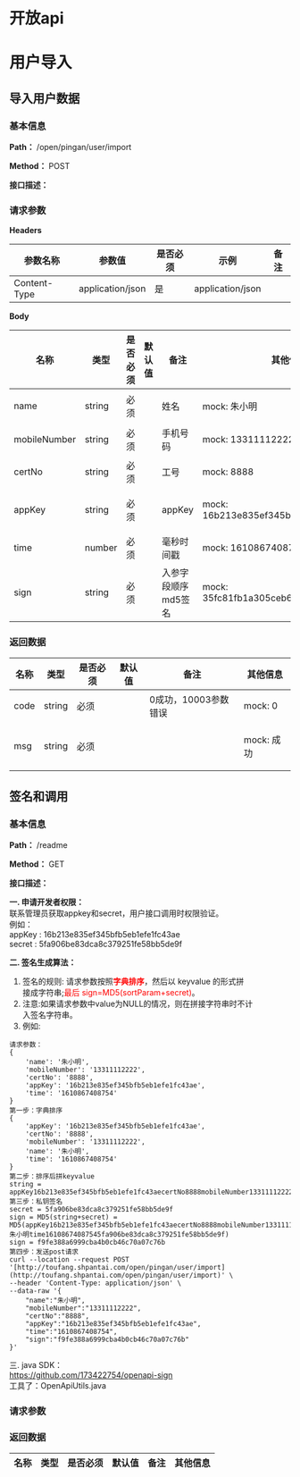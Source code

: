 
 <h1 class="curproject-name"> 开放api </h1> 
 


# 用户导入

## 导入用户数据
<a id=导入用户数据> </a>
### 基本信息

**Path：** /open/pingan/user/import

**Method：** POST

**接口描述：**


### 请求参数
**Headers**

| 参数名称  | 参数值  |  是否必须 | 示例  | 备注  |
| ------------ | ------------ | ------------ | ------------ | ------------ |
| Content-Type  |  application/json | 是  |  application/json |   |
**Body**

<table>
  <thead class="ant-table-thead">
    <tr>
      <th key=name>名称</th><th key=type>类型</th><th key=required>是否必须</th><th key=default>默认值</th><th key=desc>备注</th><th key=sub>其他信息</th>
    </tr>
  </thead><tbody className="ant-table-tbody"><tr key=0-0><td key=0><span style="padding-left: 0px"><span style="color: #8c8a8a"></span> name</span></td><td key=1><span>string</span></td><td key=2>必须</td><td key=3></td><td key=4><span style="white-space: pre-wrap">姓名</span></td><td key=5><p key=5><span style="font-weight: '700'">mock: </span><span>朱小明</span></p></td></tr><tr key=0-1><td key=0><span style="padding-left: 0px"><span style="color: #8c8a8a"></span> mobileNumber</span></td><td key=1><span>string</span></td><td key=2>必须</td><td key=3></td><td key=4><span style="white-space: pre-wrap">手机号码</span></td><td key=5><p key=5><span style="font-weight: '700'">mock: </span><span>13311112222</span></p></td></tr><tr key=0-2><td key=0><span style="padding-left: 0px"><span style="color: #8c8a8a"></span> certNo</span></td><td key=1><span>string</span></td><td key=2>必须</td><td key=3></td><td key=4><span style="white-space: pre-wrap">工号</span></td><td key=5><p key=5><span style="font-weight: '700'">mock: </span><span>8888</span></p></td></tr><tr key=0-3><td key=0><span style="padding-left: 0px"><span style="color: #8c8a8a"></span> appKey</span></td><td key=1><span>string</span></td><td key=2>必须</td><td key=3></td><td key=4><span style="white-space: pre-wrap">appKey</span></td><td key=5><p key=5><span style="font-weight: '700'">mock: </span><span>16b213e835ef345bfb5eb1efe1fc43ae</span></p></td></tr><tr key=0-4><td key=0><span style="padding-left: 0px"><span style="color: #8c8a8a"></span> time</span></td><td key=1><span>number</span></td><td key=2>必须</td><td key=3></td><td key=4><span style="white-space: pre-wrap">毫秒时间戳</span></td><td key=5><p key=5><span style="font-weight: '700'">mock: </span><span>1610867408754</span></p></td></tr><tr key=0-5><td key=0><span style="padding-left: 0px"><span style="color: #8c8a8a"></span> sign</span></td><td key=1><span>string</span></td><td key=2>必须</td><td key=3></td><td key=4><span style="white-space: pre-wrap">入参字段顺序md5签名</span></td><td key=5><p key=5><span style="font-weight: '700'">mock: </span><span>35fc81fb1a305ceb6a7a79857e5b9a25</span></p></td></tr>
               </tbody>
              </table>
            
### 返回数据

<table>
  <thead class="ant-table-thead">
    <tr>
      <th key=name>名称</th><th key=type>类型</th><th key=required>是否必须</th><th key=default>默认值</th><th key=desc>备注</th><th key=sub>其他信息</th>
    </tr>
  </thead><tbody className="ant-table-tbody"><tr key=0-0><td key=0><span style="padding-left: 0px"><span style="color: #8c8a8a"></span> code</span></td><td key=1><span>string</span></td><td key=2>必须</td><td key=3></td><td key=4><span style="white-space: pre-wrap">0成功，10003参数错误</span></td><td key=5><p key=5><span style="font-weight: '700'">mock: </span><span>0</span></p></td></tr><tr key=0-1><td key=0><span style="padding-left: 0px"><span style="color: #8c8a8a"></span> msg</span></td><td key=1><span>string</span></td><td key=2>必须</td><td key=3></td><td key=4><span style="white-space: pre-wrap"></span></td><td key=5><p key=5><span style="font-weight: '700'">mock: </span><span>成功</span></p></td></tr>
               </tbody>
              </table>
            
## 签名和调用
<a id=签名和调用> </a>
### 基本信息

**Path：** /readme

**Method：** GET

**接口描述：**
<p><strong>一. 申请开发者权限：</strong><br>
联系管理员获取appkey和secret，用户接口调用时权限验证。<br>
例如：<br>
appKey : 16b213e835ef345bfb5eb1efe1fc43ae<br>
secret : 5fa906be83dca8c379251fe58bb5de9f</p>
<p><strong>二. 签名生成算法：</strong></p>
<ol>
<li>签名的规则: 请求参数按照<span class="colour" style="color:rgb(255, 0, 0)"><strong>字典排序</strong></span>，然后以 keyvalue 的形式拼<br>
接成字符串;<span class="colour" style="color:rgb(255, 0, 0)">最后 sign=MD5(sortParam+secret)</span>。</li>
<li>注意:如果请求参数中value为NULL的情况，则在拼接字符串时不计<br>
入签名字符串。</li>
<li>例如:</li>
</ol>
<pre><code>请求参数：
{
&nbsp; &nbsp; 'name': '朱小明',
&nbsp; &nbsp; 'mobileNumber': '13311112222',
&nbsp; &nbsp; 'certNo': '8888',
&nbsp; &nbsp; 'appKey': '16b213e835ef345bfb5eb1efe1fc43ae',
&nbsp; &nbsp; 'time': '1610867408754'
}
第一步：字典排序
{
&nbsp; &nbsp; 'appKey': '16b213e835ef345bfb5eb1efe1fc43ae',
&nbsp; &nbsp; 'certNo': '8888',
&nbsp; &nbsp; 'mobileNumber': '13311112222',
&nbsp; &nbsp; 'name': '朱小明',
&nbsp; &nbsp; 'time': '1610867408754'
}
第二步：排序后拼keyvalue
string = appKey16b213e835ef345bfb5eb1efe1fc43aecertNo8888mobileNumber13311112222name
第三步：私钥签名
secret = 5fa906be83dca8c379251fe58bb5de9f
sign = MD5(string+secret) = MD5(appKey16b213e835ef345bfb5eb1efe1fc43aecertNo8888mobileNumber13311112222name朱小明time16108674087545fa906be83dca8c379251fe58bb5de9f)
sign = f9fe388a6999cba4b0cb46c70a07c76b
第四步：发送post请求
curl --location --request POST '[http://toufang.shpantai.com/open/pingan/user/import](http://toufang.shpantai.com/open/pingan/user/import)' \
--header 'Content-Type: application/json' \
--data-raw '{
&nbsp;&nbsp;&nbsp; "name":"朱小明",
&nbsp;&nbsp;&nbsp; "mobileNumber":"13311112222",
&nbsp;&nbsp;&nbsp; "certNo":"8888",
&nbsp;&nbsp;&nbsp; "appKey":"16b213e835ef345bfb5eb1efe1fc43ae",
&nbsp;&nbsp;&nbsp; "time":"1610867408754",
&nbsp;&nbsp;&nbsp; "sign":"f9fe388a6999cba4b0cb46c70a07c76b"
}'
</code></pre>
<p>三. java SDK：<br>
<a href="https://github.com/173422754/openapi-sign">https://github.com/173422754/openapi-sign</a><br>
工具了：OpenApiUtils.java</p>


### 请求参数

### 返回数据

<table>
  <thead class="ant-table-thead">
    <tr>
      <th key=name>名称</th><th key=type>类型</th><th key=required>是否必须</th><th key=default>默认值</th><th key=desc>备注</th><th key=sub>其他信息</th>
    </tr>
  </thead><tbody className="ant-table-tbody">
               </tbody>
              </table>
            